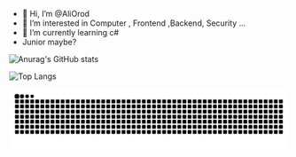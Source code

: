 - 👋 Hi, I’m @AliOrod
- 👀 I’m interested in Computer , Frontend ,Backend, Security ...
- 🌱 I’m currently learning c#
- Junior maybe?

  
![Anurag's GitHub stats](https://github-readme-stats.vercel.app/api?username=AliOrod&show_icons=true&theme=radical)


![Top Langs](https://github-readme-stats.vercel.app/api/top-langs/?username=AliOrod&layout=compact&size_weight=0.1&count_weight=0.1)

![snake gif](https://github.com/AliOrod/AliOrod/blob/output/github-contribution-grid-snake-dark.svg)

